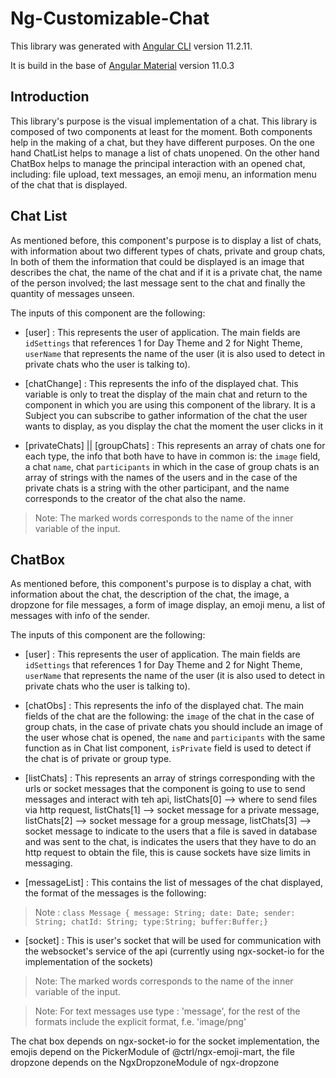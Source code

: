 # Ng-Customizable-Chat

This library was generated with [Angular CLI](https://github.com/angular/angular-cli) version 11.2.11.

It is build in the base of [Angular Material](https://material.angular.io/) version 11.0.3

## Introduction

This library's purpose is the visual implementation of a chat. This library is composed of two components at least for the moment.
Both components help in the making of a chat, but they have different purposes. On the one hand ChatList helps to manage a list of chats unopened.
On the other hand ChatBox helps to manage the principal interaction with an opened chat, including: file upload, text messages, an emoji menu, an information
menu of the chat that is displayed.

## Chat List

As mentioned before, this component's purpose is to display a list of chats, with information about two different types of chats, private and group chats,
In both of them the information that could be displayed is an image that describes the chat, the name of the chat and if it is a private chat, the name 
of the person involved; the last message sent to the chat and finally the quantity of messages unseen.

The inputs of this component are the following:

- [user] : This represents the user of application. The main fields are `idSettings` that references 1 for Day Theme and 2 for Night Theme,
  `userName` that represents the name of the user (it is also used to detect in private chats who the user is talking to).
  
- [chatChange] : This represents the info of the displayed chat. This variable is only to treat the display of the main chat and return to the component in 
which you are using this component of the library. It is a Subject you can subscribe to gather information of the chat 
  the user wants to display, as you display the chat the moment the user clicks in it
  
- [privateChats] || [groupChats] : This represents an array of chats one for each type, the info that both have to have in common is:
the `image` field, a chat `name`, chat `participants` in which in the case of group chats is an array of strings with the names of the users and 
  in the case of the private chats is a string with the other participant, and the name corresponds to the creator of the chat also the name.


> Note: The marked words corresponds to the name of the inner variable of the input. 

## ChatBox

As mentioned before, this component's purpose is to display a chat, with information about the chat, the description of the chat, the image, 
a dropzone for file messages, a form of image display, an emoji menu, a list of messages with info of the sender.

The inputs of this component are the following:

- [user] : This represents the user of application. The main fields are `idSettings` that references 1 for Day Theme and 2 for Night Theme,
  `userName` that represents the name of the user (it is also used to detect in private chats who the user is talking to).

- [chatObs] : This represents the info of the displayed chat.  The main fields of the chat are the following: the `image` of the chat in the case of group chats, 
in the case of private chats you should include an image of the user whose chat is opened, the `name` and `participants` with the same function as in Chat list 
  component, `isPrivate` field is used to detect if the chat is of private or group type. 

- [listChats] : This represents an array of strings corresponding with the urls or socket messages that the component is going to use to send messages and 
  interact with teh api, listChats[0] --> where to send files via http request, listChats[1] --> socket message for a private message, listChats[2] --> socket 
  message for a group message, listChats[3] --> socket message to indicate to the users that a file is saved in database and was sent to the chat, is indicates 
  the users that they have to do an http request to obtain the file, this is cause sockets have size limits in messaging.
  
- [messageList] : This contains the list of messages of the chat displayed, the format of the messages is the following:
> Note : `class Message {
message: String;
date: Date;
sender: String;
chatId: String;
type:String;
buffer:Buffer;}`

- [socket] : This is user's socket that will be used for communication with the websocket's service of the api 
  (currently using ngx-socket-io for the implementation of the sockets)

> Note: The marked words corresponds to the name of the inner variable of the input.

> Note: For text messages use type : 'message', for the rest of the formats include the explicit format, f.e. 'image/png'


The chat box depends on ngx-socket-io for the socket implementation, the emojis depend on the PickerModule of @ctrl/ngx-emoji-mart, the file dropzone depends
on the NgxDropzoneModule of ngx-dropzone
